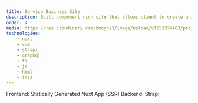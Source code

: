 ```yaml
---
title: Service Business Site
description: Built component rich site that allows client to create unique landing, collection, and single post pages without touching a line of code.
order: 4
media: https://res.cloudinary.com/bmoyni3/image/upload/v1653374403/projects/srp-featured_vmmnoq.jpg
technologies: 
    - nuxt
    - vue
    - strapi
    - graphql
    - ts
    - js
    - html
    - scss
---
```


Frontend: Statically Generated Nuxt App (SSR)
Backend: Strapi
